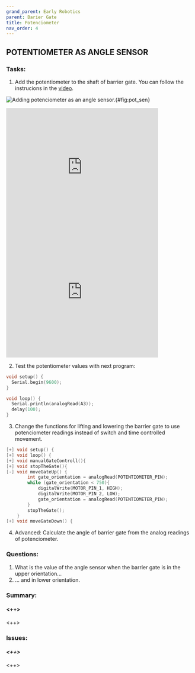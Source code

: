 ```yaml
---
grand_parent: Early Robotics
parent: Barier Gate
title: Potenciometer
nav_order: 4
---
```


## POTENTIOMETER AS ANGLE SENSOR

### Tasks:

1. Add the potentiometer to the shaft of barrier gate. You can follow the instrucions in the [video](https://www.youtube.com/embed/kzLtVWtxVsQ).

![Adding potenciometer as an angle sensor.](https://img.youtube.com/vi/kzLtVWtxVsQ/maxresdefault.jpg){#fig:pot_sen}

<iframe width="410" height="337" frameborder="0" src="https://www.youtube.com/embed/kzLtVWtxVsQ"></iframe>

<iframe src="https://docs.google.com/presentation/d/1GgbUhsWBIflvZN1qMDrkh2tXRMLtYGoxHCdt5s_COVg/embed?authuser=0&hl=en&size=s" width="410" height="337" title="potenciometer" frameborder="0" allowfullscreen="true" mozallowfullscreen="true" webkitallowfullscreen="true"></iframe>

2. Test the potentiometer values with next program:

```cpp
void setup() {
  Serial.begin(9600);
}

void loop() {
  Serial.println(analogRead(A3));
  delay(100);
}
```

3. Change the functions for lifting and lowering the barrier gate to use potenciometer readings instead of switch and time controlled movement.

```cpp
[+] void setup() {   
[+] void loop() {
[+] void manualGateControll(){
[+] void stopTheGate(){
[-] void moveGateUp() {
        int gate_orientation = analogRead(POTENTIOMETER_PIN);
        while (gate_orientation < 750){
            digitalWrite(MOTOR_PIN_1, HIGH);
            digitalWrite(MOTOR_PIN_2, LOW);
            gate_orientation = analogRead(POTENTIOMETER_PIN);
        }
        stopTheGate(); 
    }
[+] void moveGateDown() {
```
4. Advanced: Calculate the angle of barrier gate from the analog readings of potenciometer.

### Questions:

1.  What is the value of the angle sensor when the barrier gate is in the upper orientation\...
2.  \... and in lower orientation.

### Summary:

#### <++>

<++>

### Issues:

#### *<++>*

<++>  

